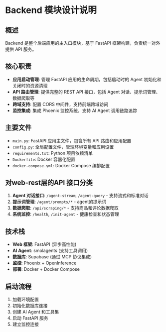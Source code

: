 # Backend 模块设计说明

## 概述

Backend 是整个后端应用的主入口模块，基于 FastAPI 框架构建，负责统一对外提供 API 服务。

## 核心职责

- **应用启动管理**: 管理 FastAPI 应用的生命周期，包括启动时的 Agent 初始化和关闭时的资源清理
- **API 路由管理**: 提供完整的 REST API 接口，包括 Agent 对话、提示词管理、数据爬取等
- **跨域支持**: 配置 CORS 中间件，支持前端跨域访问
- **监控集成**: 集成 Phoenix 监控系统，支持 AI Agent 调用链路追踪

## 主要文件

- `main.py`: FastAPI 应用主文件，包含所有 API 路由和应用配置
- `config.py`: 全局配置文件，管理环境变量和应用设置
- `requirements.txt`: Python 项目依赖清单
- `Dockerfile`: Docker 容器化配置
- `docker-compose.yml`: Docker Compose 编排配置

## 对web-rest层的API 接口分类

1. **Agent 对话接口**: `/agent-stream`, `/agent-query` - 支持流式和标准对话
2. **提示词管理**: `/agent/prompts/*` - agent的提示词
3. **数据爬取**: `/api/scraping/*` - 支持商品和评论数据爬取
4. **系统监控**: `/health`, `/init-agent` - 健康检查和状态管理

## 技术栈

- **Web 框架**: FastAPI (异步高性能)
- **AI Agent**: smolagents (支持工具调用)
- **数据库**: Supabase (通过 MCP 协议集成)
- **监控**: Phoenix + OpenInference
- **部署**: Docker + Docker Compose

## 启动流程

1. 加载环境配置
2. 初始化数据库连接
3. 创建 AI Agent 和工具集
4. 启动 FastAPI 服务
5. 建立监控连接
